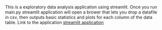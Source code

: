 This is a exploratory data analysis application using streamlit. Once you run main.py streamlit application will open a brower that lets you drop a datafile in csv, then outputs basic statistics and plots for each column of the data table.
Link to the application 
[streamlit application](https://inconz-streamlit-app-main-4p2mft.streamlit.app/)
